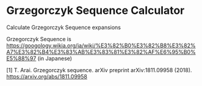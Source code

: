 # Grzegorczyk Sequence Calculator
Calculate Grzegorczyk Sequence expansions

Grzegorczyk Sequence is
https://googology.wikia.org/ja/wiki/%E3%82%B0%E3%82%B8%E3%82%A7%E3%82%B4%E3%83%AB%E3%83%81%E3%82%AF%E6%95%B0%E5%88%97
(in Japanese)

[1] T. Arai. Grzegorczyk sequence. arXiv preprint arXiv:1811.09958 (2018). https://arxiv.org/abs/1811.09958
